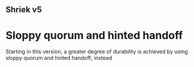 Shriek v5
---
# Sloppy quorum and hinted handoff
Starting in this version, a greater degree of durability is achieved by using sloppy quorum and hinted
handoff; instead
